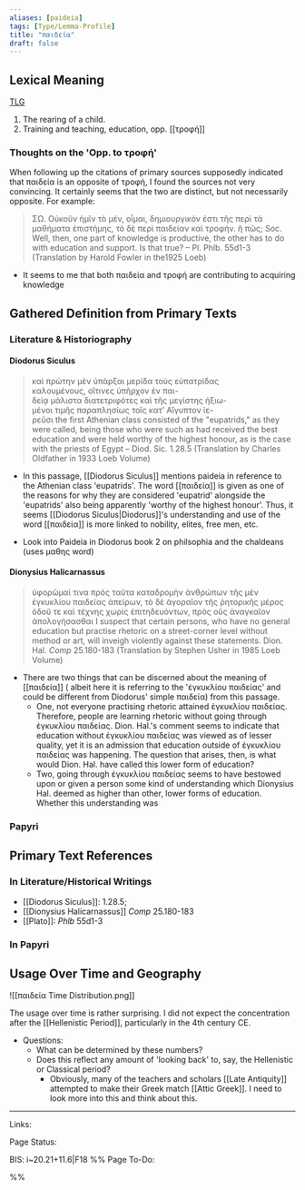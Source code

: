 ```yaml
---
aliases: [paideia]
tags: [Type/Lemma-Profile]
title: "παιδεία" 
draft: false
---
```


## Lexical Meaning
[TLG](http://stephanus.tlg.uci.edu/lsj/#context=lsj&eid=78989)
1. The rearing of a child.
2. Training and teaching, education, opp. [[τροφή]]

### Thoughts on the 'Opp. to τροφή'
When following up the citations of primary sources supposedly indicated that παιδεία is an opposite of τροφή, I found the sources not very convincing. It certainly seems that the two are distinct, but not necessarily opposite. For example:
> ΣΩ. Οὐκοῦν ἡμῖν τὸ μέν, οἶμαι, δημιουργικόν ἐστι τῆς περὶ τὰ μαθήματα ἐπιστήμης, τὸ δὲ περὶ παιδείαν καὶ τροφήν. ἢ πῶς;
> Soc. Well, then, one part of knowledge is productive, the other has to do with education and support. Is that true?
> – Pl. Phlb. 55d1-3 (Translation by Harold Fowler in the1925 Loeb)
- It seems to me that both παιδεία and τροφή are contributing to acquiring knowledge

## Gathered Definition from Primary Texts
### Literature & Historiography
#### Diodorus Siculus
> καὶ πρώτην μὲν ὑπάρξαι μερίδα τοὺς εὐπατρίδας  
καλουμένους, οἵτινες ὑπῆρχον ἐν παι-  
δείᾳ μάλιστα διατετριφότες καὶ τῆς μεγίστης ἠξιω-  
μένοι τιμῆς παραπλησίως τοῖς κατ’ Αἴγυπτον ἱε-  
ρεῦσι
> the first Athenian class consisted of the "eupatrids," as they were called, being those who were such as had received the best education and were held worthy of the highest honour, as is the case with the priests of Egypt
> – Diod. Sic. 1.28.5 (Translation by Charles Oldfather in 1933 Loeb Volume)
- In this passage, [[Diodorus Siculus]] mentions paideia in reference to the Athenian class 'eupatrids'. The word [[παιδεία]] is given as one of the reasons for why they are considered 'eupatrid' alongside the 'eupatrids' also being apparently 'worthy of the highest honour'. Thus, it seems [[Diodorus Siculus|Diodorus]]'s understanding and use of the word [[παιδεία]] is more linked to nobility, elites, free men, etc.

- Look into Paideia in Diodorus book 2 on philsophia and the chaldeans (uses μαθης word)

#### Dionysius Halicarnassus
> ὑφορῶμαί τινα πρὸς ταῦτα καταδρομὴν ἀνθρώπων τῆς μὲν ἐγκυκλίου παιδείας ἀπείρων, τὸ δὲ ἀγοραῖον τῆς ῥητορικῆς μέρος ὁδοῦ τε καὶ τέχνης χωρὶς ἐπιτηδευόντων, πρὸς οὓς ἀναγκαῖον ἀπολογήσασθαι
> I suspect that certain persons, who have no general education but practise rhetoric on a street-corner level without method or art, will inveigh violently against these statements.
>  Dion. Hal. *Comp* 25.180-183 (Translation by Stephen Usher in 1985 Loeb Volume)

- There are two things that can be discerned about the meaning of [[παιδεία]] ( albeit here it is referring to the 'ἐγκυκλίου παιδείας' and could be different from Diodorus' simple παιδεία) from this passage. 
	- One, not everyone practising rhetoric attained ἐγκυκλίου παιδείας. Therefore, people are learning rhetoric without going through ἐγκυκλίου παιδείας. Dion. Hal.'s comment seems to indicate that education without ἐγκυκλίου παιδείας was viewed as of lesser quality, yet it is an admission that education outside of ἐγκυκλίου παιδείας was happening. The question that arises, then, is what would Dion. Hal. have called this lower form of education? 
	- Two, going through ἐγκυκλίου παιδείας seems to have bestowed upon or given a person some kind of understanding which Dionysius Hal. deemed as higher than other, lower forms of education. Whether this understanding was 

### Papyri


## Primary Text References
### In Literature/Historical Writings
- [[Diodorus Siculus]]: 1.28.5; 
- [[Dionysius Halicarnassus]] *Comp* 25.180-183
- [[Plato]]: *Phlb* 55d1-3

### In Papyri

## Usage Over Time and Geography
![[παιδεία Time Distribution.png]]

The usage over time is rather surprising. I did not expect the concentration after the [[Hellenistic Period]], particularly in the 4th century CE. 
- Questions:
	- What can be determined by these numbers?
	- Does this reflect any amount of 'looking back' to, say, the Hellenistic or Classical period?
		- Obviously, many of the teachers and scholars [[Late Antiquity]] attempted to make their Greek match [[Attic Greek]]. I need to look more into this and think about this.

--- 
Links: 

Page Status: 

BIS: i~20.21+11.6|F18
%%
Page To-Do:

%%